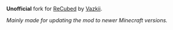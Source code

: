 **Unofficial** fork for [ReCubed](https://github.com/Vazkii/ReCubed) by [Vazkii](https://github.com/Vazkii).

_Mainly made for updating the mod to newer Minecraft versions._
